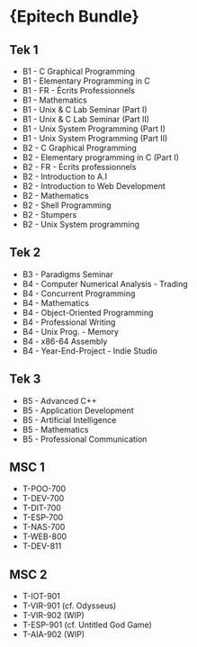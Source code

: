 # {Epitech Bundle}

## Tek 1

* B1 - C Graphical Programming
* B1 - Elementary Programming in C
* B1 - FR - Écrits Professionnels
* B1 - Mathematics
* B1 - Unix & C Lab Seminar (Part I)
* B1 - Unix & C Lab Seminar (Part II)
* B1 - Unix System Programming (Part I)
* B1 - Unix System Programming (Part II)
* B2 - C Graphical Programming
* B2 - Elementary programming in C (Part I)
* B2 - FR - Écrits professionnels
* B2 - Introduction to A.I
* B2 - Introduction to Web Development
* B2 - Mathematics
* B2 - Shell Programming
* B2 - Stumpers
* B2 - Unix System programming

## Tek 2

* B3 - Paradigms Seminar
* B4 - Computer Numerical Analysis - Trading
* B4 - Concurrent Programming
* B4 - Mathematics
* B4 - Object-Oriented Programming
* B4 - Professional Writing
* B4 - Unix Prog. - Memory
* B4 - x86-64 Assembly
* B4 - Year-End-Project - Indie Studio

## Tek 3

* B5 - Advanced C++
* B5 - Application Development
* B5 - Artificial Intelligence
* B5 - Mathematics
* B5 - Professional Communication

## MSC 1

* T-POO-700
* T-DEV-700
* T-DIT-700
* T-ESP-700
* T-NAS-700
* T-WEB-800
* T-DEV-811

## MSC 2

* T-IOT-901
* T-VIR-901 (cf. Odysseus)
* T-VIR-902 (WIP)
* T-ESP-901 (cf. Untitled God Game)
* T-AIA-902 (WIP)
